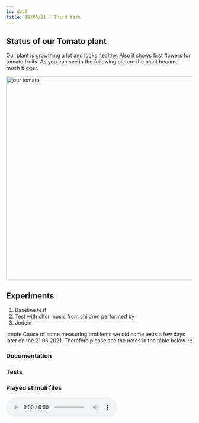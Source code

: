 ```yaml
---
id: doc6
title: 19/06/21 - Third test
---
```


## Status of our Tomato plant

Our plant is growthing a lot and looks healthy. Also it shows first flowers for tomato fruits. As you can see in the following picture the plant became much bigger.

<img src="/img/Test03/tomato.jpg" alt="our tomato" width="550"/>

## Experiments

1. Baseline test
2. Test with chor music from children performed by
3. Jodeln


:::note
Cause of some measuring problems we did some tests a few days later on the 21.06.2021. Therefore please see the notes in the table below.
:::

### Documentation


### Tests


### Played stimuli files


<audio controls="controls">
  <source type="audio/wav" src="/data/Test03/Stimuli/Jodel.wav"></source>
  <p>Your browser does not support the audio element.</p>
</audio>